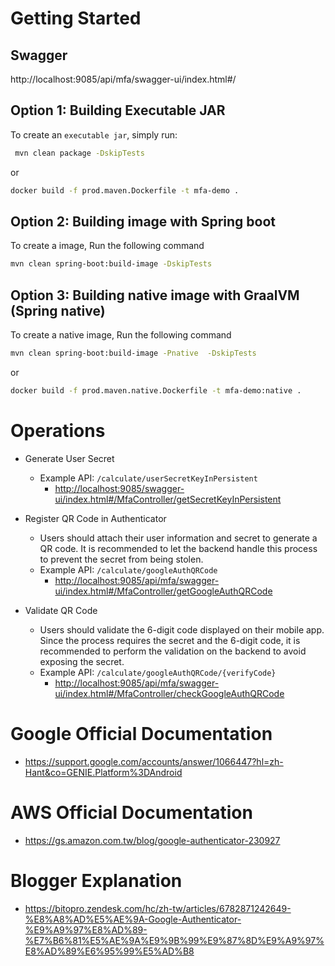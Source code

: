 # Getting Started
## Swagger
http://localhost:9085/api/mfa/swagger-ui/index.html#/

## Option 1: Building Executable JAR
To create an ``executable jar``, simply run:  

```bash
 mvn clean package -DskipTests
``` 
or 
```bash
docker build -f prod.maven.Dockerfile -t mfa-demo .
```

## Option 2: Building image with Spring boot
To create a image, Run the following command

```bash
mvn clean spring-boot:build-image -DskipTests
```

## Option 3: Building native image with GraalVM (Spring native)
To create a native image, Run the following command

```bash
mvn clean spring-boot:build-image -Pnative  -DskipTests
```
or 
```bash
docker build -f prod.maven.native.Dockerfile -t mfa-demo:native .
```
# Operations
* Generate User Secret  
  * Example API: `/calculate/userSecretKeyInPersistent`  
    * [http://localhost:9085/swagger-ui/index.html#/MfaController/getSecretKeyInPersistent](http://localhost:9085/api/mfa/swagger-ui/index.html#/MfaController/getSecretKeyInPersistent)

* Register QR Code in Authenticator  
  * Users should attach their user information and secret to generate a QR code. It is recommended to let the backend handle this process to prevent the secret from being stolen.  
  * Example API: `/calculate/googleAuthQRCode`  
    * [http://localhost:9085/api/mfa/swagger-ui/index.html#/MfaController/getGoogleAuthQRCode](http://localhost:9085/api/mfa/swagger-ui/index.html#/MfaController/getGoogleAuthQRCode)

* Validate QR Code  
  * Users should validate the 6-digit code displayed on their mobile app. Since the process requires the secret and the 6-digit code, it is recommended to perform the validation on the backend to avoid exposing the secret.  
  * Example API: `/calculate/googleAuthQRCode/{verifyCode}`  
    * [http://localhost:9085/api/mfa/swagger-ui/index.html#/MfaController/checkGoogleAuthQRCode](http://localhost:9085/api/mfa/swagger-ui/index.html#/MfaController/checkGoogleAuthQRCode)

# Google Official Documentation
* https://support.google.com/accounts/answer/1066447?hl=zh-Hant&co=GENIE.Platform%3DAndroid
# AWS Official Documentation
* https://gs.amazon.com.tw/blog/google-authenticator-230927
# Blogger Explanation
* https://bitopro.zendesk.com/hc/zh-tw/articles/6782871242649-%E8%A8%AD%E5%AE%9A-Google-Authenticator-%E9%A9%97%E8%AD%89-%E7%B6%81%E5%AE%9A%E9%9B%99%E9%87%8D%E9%A9%97%E8%AD%89%E6%95%99%E5%AD%B8
 